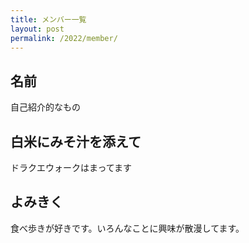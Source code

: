 ```yaml
---
title: メンバー一覧
layout: post
permalink: /2022/member/
---
```

## 名前
自己紹介的なもの

## 白米にみそ汁を添えて
ドラクエウォークはまってます

## よみきく
食べ歩きが好きです。いろんなことに興味が散漫してます。
